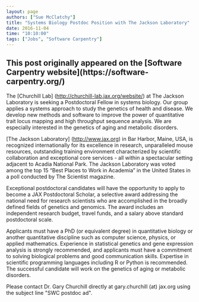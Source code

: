 ```yaml
---
layout: page
authors: ["Sue McClatchy"]
title: "Systems Biology Postdoc Position with The Jackson Laboratory"
date: 2016-11-04
time: "10:10:00"
tags: ["Jobs", "Software Carpentry"]
---
```


<h2>This post originally appeared on the [Software Carpentry website](https://software-carpentry.org/)</h2>

The [Churchill Lab] (http://churchill-lab.jax.org/website/) at The Jackson Laboratory is seeking a Postdoctoral
Fellow in systems biology. Our group applies a systems approach to study the genetics of health and disease. We
develop new methods and software to improve the power of quantitative trait locus mapping and high throughput
sequence analysis. We are especially interested in the genetics of aging and metabolic
disorders.

[The Jackson Laboratory] (http://www.jax.org) in Bar Harbor, Maine, USA, is recognized internationally for its
excellence in research, unparalleled mouse resources, outstanding training environment characterized by scientific
collaboration and exceptional core services - all within a spectacular setting adjacent to Acadia National Park.
The Jackson Laboratory was voted among the top 15 “Best Places to Work in Academia” in the United States in a poll
conducted by The Scientist magazine.

Exceptional postdoctoral candidates will have the opportunity to apply to become a JAX Postdoctoral Scholar, a
selective award addressing the national need for research scientists who are accomplished in the broadly defined 
fields of genetics and genomics. The award includes an independent research budget, travel funds, and a salary
above standard postdoctoral scale.

Applicants must have a PhD (or equivalent degree) in quantitative biology or another quantitative discipline such
as computer science, physics, or applied mathematics. Experience in statistical genetics and gene expression
analysis is strongly recommended, and applicants must have a commitment to solving biological problems and good 
communication skills. Expertise in scientific programming languages including R or Python is recommended. The
successful candidate will work on the genetics of aging or metabolic disorders.

Please contact Dr. Gary Churchill directly at gary.churchill (at) jax.org using the subject line "SWC postdoc ad".
 